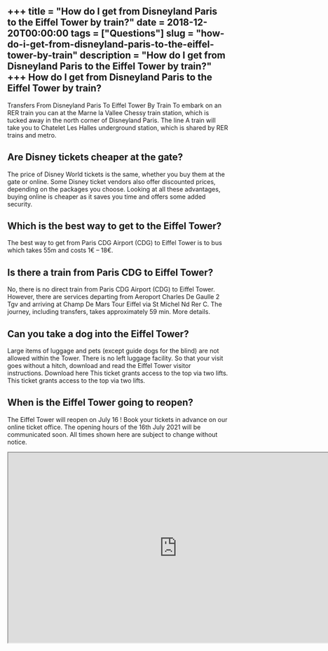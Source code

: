 +++
title = "How do I get from Disneyland Paris to the Eiffel Tower by train?"
date = 2018-12-20T00:00:00
tags = ["Questions"]
slug = "how-do-i-get-from-disneyland-paris-to-the-eiffel-tower-by-train"
description = "How do I get from Disneyland Paris to the Eiffel Tower by train?"
+++
How do I get from Disneyland Paris to the Eiffel Tower by train?
----------------------------------------------------------------

Transfers From Disneyland Paris To Eiffel Tower By Train To embark on an RER train you can at the Marne la Vallee Chessy train station, which is tucked away in the north corner of Disneyland Paris. The line A train will take you to Chatelet Les Halles underground station, which is shared by RER trains and metro.

Are Disney tickets cheaper at the gate?
---------------------------------------

The price of Disney World tickets is the same, whether you buy them at the gate or online. Some Disney ticket vendors also offer discounted prices, depending on the packages you choose. Looking at all these advantages, buying online is cheaper as it saves you time and offers some added security.

Which is the best way to get to the Eiffel Tower?
-------------------------------------------------

The best way to get from Paris CDG Airport (CDG) to Eiffel Tower is to bus which takes 55m and costs 1€ – 18€.

Is there a train from Paris CDG to Eiffel Tower?
------------------------------------------------

No, there is no direct train from Paris CDG Airport (CDG) to Eiffel Tower. However, there are services departing from Aeroport Charles De Gaulle 2 Tgv and arriving at Champ De Mars Tour Eiffel via St Michel Nd Rer C. The journey, including transfers, takes approximately 59 min. More details.

Can you take a dog into the Eiffel Tower?
-----------------------------------------

Large items of luggage and pets (except guide dogs for the blind) are not allowed within the Tower. There is no left luggage facility. So that your visit goes without a hitch, download and read the Eiffel Tower visitor instructions. Download here This ticket grants access to the top via two lifts. This ticket grants access to the top via two lifts.

When is the Eiffel Tower going to reopen?
-----------------------------------------

The Eiffel Tower will reopen on July 16 ! Book your tickets in advance on our online ticket office. The opening hours of the 16th July 2021 will be communicated soon. All times shown here are subject to change without notice.

<iframe allow="accelerometer; autoplay; clipboard-write; encrypted-media; gyroscope; picture-in-picture" allowfullscreen="" class="__youtube_prefs__  epyt-is-override  no-lazyload" data-no-lazy="1" data-origheight="433" data-origwidth="770" data-skipgform_ajax_framebjll="" height="433" id="_ytid_54817" loading="lazy" src="https://www.youtube.com/embed/MX3hbgOPFMg?enablejsapi=1&autoplay=0&cc_load_policy=0&cc_lang_pref=&iv_load_policy=1&loop=0&modestbranding=0&rel=1&fs=1&playsinline=0&autohide=2&theme=dark&color=red&controls=1&" title="YouTube player" width="770"></iframe>